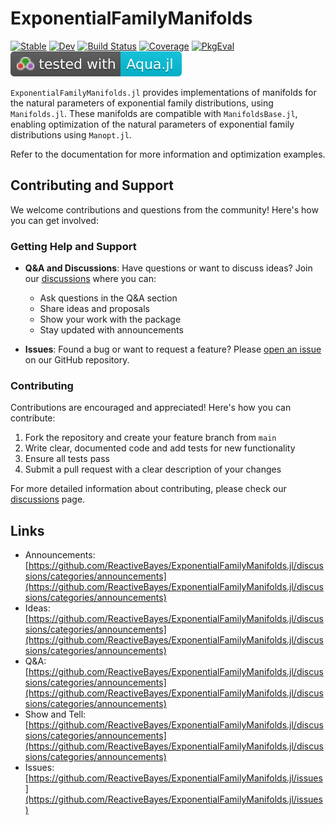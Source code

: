# ExponentialFamilyManifolds

[![Stable](https://img.shields.io/badge/docs-stable-blue.svg)](https://ReactiveBayes.github.io/ExponentialFamilyManifolds.jl/stable/)
[![Dev](https://img.shields.io/badge/docs-dev-blue.svg)](https://ReactiveBayes.github.io/ExponentialFamilyManifolds.jl/dev/)
[![Build Status](https://github.com/ReactiveBayes/ExponentialFamilyManifolds.jl/actions/workflows/CI.yml/badge.svg?branch=main)](https://github.com/ReactiveBayes/ExponentialFamilyManifolds.jl/actions/workflows/CI.yml?query=branch%3Amain)
[![Coverage](https://codecov.io/gh/ReactiveBayes/ExponentialFamilyManifolds.jl/branch/main/graph/badge.svg)](https://codecov.io/gh/ReactiveBayes/ExponentialFamilyManifolds.jl)
[![PkgEval](https://JuliaCI.github.io/NanosoldierReports/pkgeval_badges/E/ExponentialFamilyManifolds.svg)](https://JuliaCI.github.io/NanosoldierReports/pkgeval_badges/E/ExponentialFamilyManifolds.html)
[![Aqua](https://raw.githubusercontent.com/JuliaTesting/Aqua.jl/master/badge.svg)](https://github.com/JuliaTesting/Aqua.jl)

`ExponentialFamilyManifolds.jl` provides implementations of manifolds for the natural parameters of exponential family distributions, using `Manifolds.jl`. These manifolds are compatible with `ManifoldsBase.jl`, enabling optimization of the natural parameters of exponential family distributions using `Manopt.jl`.

Refer to the documentation for more information and optimization examples.

## Contributing and Support

We welcome contributions and questions from the community! Here's how you can get involved:

### Getting Help and Support

- **Q&A and Discussions**: Have questions or want to discuss ideas? Join our [discussions](https://github.com/ReactiveBayes/ExponentialFamilyManifolds.jl/discussions/categories/announcements) where you can:
  - Ask questions in the Q&A section
  - Share ideas and proposals
  - Show your work with the package
  - Stay updated with announcements

- **Issues**: Found a bug or want to request a feature? Please [open an issue](https://github.com/ReactiveBayes/ExponentialFamilyManifolds.jl/issues) on our GitHub repository.

### Contributing

Contributions are encouraged and appreciated! Here's how you can contribute:

1. Fork the repository and create your feature branch from `main`
2. Write clear, documented code and add tests for new functionality
3. Ensure all tests pass
4. Submit a pull request with a clear description of your changes

For more detailed information about contributing, please check our [discussions](https://github.com/ReactiveBayes/ExponentialFamilyManifolds.jl/discussions) page.

## Links

- Announcements: [https://github.com/ReactiveBayes/ExponentialFamilyManifolds.jl/discussions/categories/announcements](https://github.com/ReactiveBayes/ExponentialFamilyManifolds.jl/discussions/categories/announcements)
- Ideas: [https://github.com/ReactiveBayes/ExponentialFamilyManifolds.jl/discussions/categories/announcements](https://github.com/ReactiveBayes/ExponentialFamilyManifolds.jl/discussions/categories/announcements)
- Q&A: [https://github.com/ReactiveBayes/ExponentialFamilyManifolds.jl/discussions/categories/announcements](https://github.com/ReactiveBayes/ExponentialFamilyManifolds.jl/discussions/categories/announcements)
- Show and Tell: [https://github.com/ReactiveBayes/ExponentialFamilyManifolds.jl/discussions/categories/announcements](https://github.com/ReactiveBayes/ExponentialFamilyManifolds.jl/discussions/categories/announcements)
- Issues: [https://github.com/ReactiveBayes/ExponentialFamilyManifolds.jl/issues](https://github.com/ReactiveBayes/ExponentialFamilyManifolds.jl/issues)